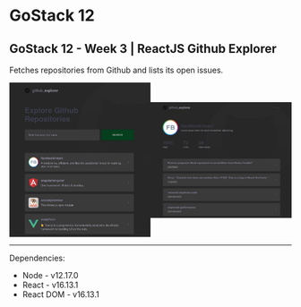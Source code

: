 # GoStack 12
## GoStack 12 - Week 3 | ReactJS Github Explorer

Fetches repositories from Github and lists its open issues.

<div style="display: flex;">
  <img src="./img/home.jpg" alt="Github Explorer Home" style="width: 50%; object-fit: contain" />
  <img src="./img/repository.jpg" alt="Github Explorer Repository" style="width: 50%; object-fit: contain" />
</div>

___

Dependencies:

* Node - v12.17.0
* React - v16.13.1
* React DOM - v16.13.1
